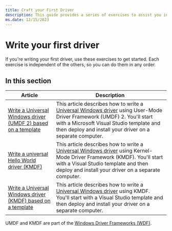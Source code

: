 ```yaml
---
title: Craft your First Driver
description: This guide provides a series of exercises to assist you in writing your first driver.
ms.date: 12/15/2023
---
```


# Write your first driver

If you're writing your first driver, use these exercises to get started. Each exercise is independent of the others, so you can do them in any order.

## In this section

|Article|Description|
|--- |--- |
|[Write a Universal Windows driver (UMDF 2) based on a template](writing-a-umdf-driver-based-on-a-template.md)|This article describes how to write a [Universal Windows driver](/windows-hardware/drivers) using User-Mode Driver Framework (UMDF) 2\. You'll start with a Microsoft Visual Studio template and then deploy and install your driver on a separate computer.|
|[Write a universal Hello World driver (KMDF)](writing-a-very-small-kmdf--driver.md)|This article describes how to write a [Universal Windows driver](/windows-hardware/drivers) using Kernel-Mode Driver Framework (KMDF). You'll start with a Visual Studio template and then deploy and install your driver on a separate computer.|
|[Write a Universal Windows driver (KMDF) based on a template](writing-a-kmdf-driver-based-on-a-template.md)|This article describes how to write a [Universal Windows driver](/windows-hardware/drivers) using KMDF. You'll start with a Visual Studio template and then deploy and install your driver on a separate computer.|

UMDF and KMDF are part of the [Windows Driver Frameworks (WDF)](../wdf/index.md).
